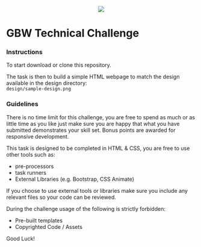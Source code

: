 <p align="center"><img src="https://www.gough.co.uk/wp-content/themes/GBW/images/logo.png"></p>

# GBW Technical Challenge

### Instructions
To start download or clone this repository.

The task is then to build a simple HTML webpage to match the design available in the design directory:  
`design/sample-design.png`

### Guidelines

There is no time limit for this challenge, you are free to spend as much or as little time as you like just make sure you are happy that what you have submitted demonstrates your skill set.
Bonus points are awarded for responsive development.

This task is designed to be completed in HTML & CSS, you are free to use other tools such as:
* pre-processors
* task runners 
* External Libraries (e.g. Bootstrap, CSS Animate)

If you choose to use external tools or libraries make sure you include any relevant files so your code can be reviewed.

During the challenge usage of the following is strictly forbidden:
* Pre-built templates
* Copyrighted Code / Assets


Good Luck!